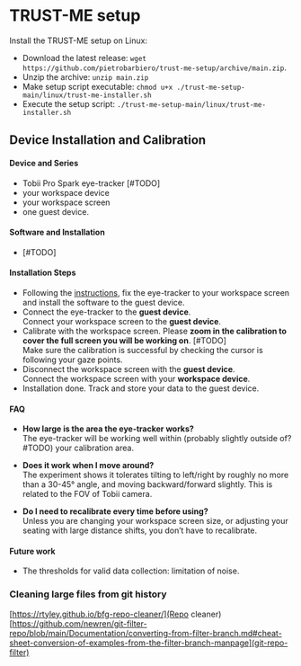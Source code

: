 # TRUST-ME setup

Install the TRUST-ME setup on Linux:

- Download the latest release: `wget https://github.com/pietrobarbiero/trust-me-setup/archive/main.zip`.
- Unzip the archive: `unzip main.zip`
- Make setup script executable: `chmod u+x ./trust-me-setup-main/linux/trust-me-installer.sh`
- Execute the setup script: `./trust-me-setup-main/linux/trust-me-installer.sh`

## Device Installation and Calibration

#### Device and Series
- Tobii Pro Spark eye-tracker [#TODO]
- your workspace device
- your workspace screen
- one guest device.

#### Software and Installation
- [#TODO]

#### Installation Steps
- Following the [instructions](https://www.tobii.com/products/eye-trackers/screen-based/tobii-pro-spark), fix the eye-tracker to your workspace screen and install the software to the guest device.
- Connect the eye-tracker to the **guest device**.     
Connect your workspace screen to the **guest device**.
- Calibrate with the workspace screen. Please **zoom in the calibration to cover the full screen you will be working on**. [#TODO]    
Make sure the calibration is successful by checking the cursor is following your gaze points.
- Disconnect the workspace screen with the **guest device**.     
Connect the workspace screen with your **workspace device**.
- Installation done. Track and store your data to the guest device.

#### FAQ
- **How large is the area the eye-tracker works?**        
The eye-tracker will be working well within (probably slightly outside of? #TODO) your calibration area.

- **Does it work when I move around?**      
The experiment shows it tolerates tilting to left/right by roughly no more than a 30-45° angle, and moving backward/forward slightly. This is related to the FOV of Tobii camera.

- **Do I need to recalibrate every time before using?**       
Unless you are changing your workspace screen size, or adjusting your seating with large distance shifts, you don’t have to recalibrate.

#### Future work
- The thresholds for valid data collection: limitation of noise.

### Cleaning large files from git history
[https://rtyley.github.io/bfg-repo-cleaner/](Repo cleaner)
[https://github.com/newren/git-filter-repo/blob/main/Documentation/converting-from-filter-branch.md#cheat-sheet-conversion-of-examples-from-the-filter-branch-manpage](git-repo-filter)
